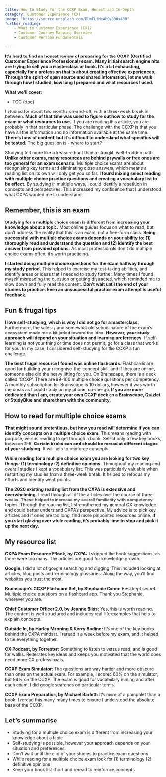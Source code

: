 ```yaml
---
title: How to Study for the CCXP Exam, Honest and In-Depth
category: Customer Experience (CX)
image: "https://source.unsplash.com/DUmFLtMeAbQ/800x430"
further_reading:
    - What is Customer Experience (CX)?
    - Customer Journey Mapping Overview
    - Customer Persona Fundamentals
    
---
```


**It’s hard to find an honest review of preparing for the CCXP (Certified Customer Experience Professional) exam. Many initial search engine hits are trying to sell you a masterclass or book. It’s a bit exhausting, especially for a profession that is about creating effective experiences. Through the spirit of open source and shared information, let me walk through how I studied, how long I prepared and what resources I used.**

**What we'll cover:**
* TOC
{:toc}

I studied for about two months on-and-off, with a three-week break in between. **Much of that time was used to figure out how to study for the exam or what resources to use.** If you are reading this article, you are probably in that particular phase. The challenge with the CCXP is that you have all the information and no information available at the same time. **There’s tons of content, but it’s difficult to understand what specifics will be tested.** The big question is - where to start?

Studying felt more like a treasure hunt than a straight, well-trodden path. **Unlike other exams, many resources are behind paywalls or free ones are too general for an exam scenario.** Multiple choice exams are about recognising key terms and eliminating close answers, which means a reading list on its own will only get you so far. **I found mixing select reading with multiple choice practice questions and creating a vocabulary list to be effect.** By studying in multiple ways, I could identify a repetition in concepts and perspectives. This increased my confidence that I understood what CXPA wanted me to understand.

## Remember, this is an exam

**Studying for a multiple choice exam is different from increasing your knowledge about a topic.** Most online guides focus on what to read, but don’t address the reality that this is an exam, not a free-form class. **Being successful with multiple choice exams depends on your ability to: (1) thoroughly read and understand the question and (2) identify the best answer from provided options.** As most professionals don’t do multiple choice exams often, it’s worth practicing. 

**I started doing multiple choice questions for the exam halfway through my study period.** This helped to exercise my test-taking abilities, and identify areas or ideas that I needed to study further. Many times I found myself misreading the question or getting distracted, which reminded me to slow down and fully read the content. **Don’t wait until the end of your studies to practice. Even an unsuccessful practice exam attempt is useful feedback.**

## Fun & frugal tips

**I love self-studying, which is why I did not go for a masterclass.** Furthermore, the sales-y and somewhat old school nature of the exam’s ecosystem made me a bit jaded toward the idea. **However, your study approach will depend on your situation and learning preferences.** If self-learning is not your thing or time does not permit, go for a class that works for you. In my case, I considered self-studying for the CCXP a fun challenge. 

**The best frugal resource I found was online flashcards.** Flashcards are good for building your recognise-the-concept skill, and if they are online, someone else did the heavy lifting for you. On Brainscape, there is a deck called ‘CCXP’. There are 99-100 multiple choice questions per competency. A monthly subscription for Brainscape is 10 dollars, however it was worth the costs as I could study on my phone, on-the-go. **If you are more dedicated than I am, create your own CCXP deck on a Brainscape, Quizlet or StudyBlue and share them with the community.**

## How to read for multiple choice exams

**That might sound pretentious, but how you read will determine if you can identify concepts on a multiple choice exam.** This means reading with purpose, versus reading to get through a book. Select only a few key books, between 3-5. **Certain books can and should be reread at different stages of your studying.** It will help to reinforce concepts. 

**While reading for a multiple choice exam you are looking for two key things: (1) terminology (2) definitive opinions.** Throughout my reading and overall studies I kept a vocabulary list. This was particularly valuable when restarting my studies from a three-week break. It helped to refocus my efforts and identify weak points. 

**The 2020 existing reading list from the CXPA is extensive and overwhelming.** I read through all of the articles over the course of three weeks. These helped to increase my overall familiarity with competency topics. Through the reading list, I strengthened my general CX knowledge and could better understand CXPA’s perspective. My advice is to pick key articles and if ones are too long, find more pinpointed resources online. **If you start glazing over while reading, it’s probably time to stop and pick it up the next day.**

## My resource list

**CXPA Exam Resource EBook, by CXPA:** I skipped the book suggestions, as there were too many. The articles are good for knowledge growth.

**Google:** I did a lot of google searching and digging. This included looking at articles, blog posts and terminology glossaries. Along the way, you’ll find websites you trust the most. 

**Brainscape’s CCXP Flashcard Set, by Stephanie Como:** Best kept secret. Multiple choice questions on a flashcard app. Thank you Stephanie, wherever you are. 

**Chief Customer Officer 2.0, by Jeanne Bliss:** Yes, this is worth reading. The content is well structured and includes real-life examples that help to explain concepts.

**Outside In, by Harley Manning & Kerry Bodine:** It’s one of the key books behind the CXPA mindset. I reread it a week before my exam, and it helped to tie everything together.

**CX Podcast, by Forrester:** Something to listen to versus read, and is good for walks. Reiterates key ideas and keeps you motivated that the world does need more CX professionals.

**CCXP Exam Simulator:** The questions are way harder and more obscure than ones on the actual exam. For example, I scored 60% on the simulator, but 94% on the CCXP. The exam is good for vocabulary mining and after each exam, I did google searches on particular terms.

**CCXP Exam Preparation, by Michael Barlett:** It’s more of a pamphlet than a book. I reread this many, many times to ensure I understood the absolute base of the CCXP.

## Let’s summarise

- Studying for a multiple choice exam is different from increasing your knowledge about a topic 
- Self-studying is possible, however your approach depends on your situation and preferences 
- Don’t wait until the end of your studies to practice exam questions
- While reading for a multiple choice exam look for (1) terminology (2) definitive opinions
- Keep your book list short and reread to reinfornce concepts
